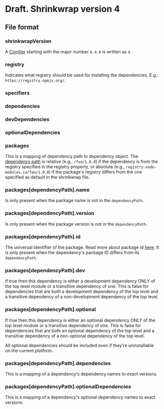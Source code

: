 # Draft. Shrinkwrap version 4

## File format

### shrinkwrapVersion

A [ComVer](https://github.com/staltz/comver) starting with the major number `4`. `4.0` is written as `4`.

### registry

Indicates what registry should be used for installing the dependencies. E.g.: `https://registry.npmjs.org/`.

### specifiers

### dependencies

### devDependencies

### optionalDependencies

### packages

This is a mapping of dependency path to dependency object. The [dependency path](../package-path.md) is relative (e.g., `/foo/1.0.0`) if the dependency
is from the registry specified in the registry property, or absolute (e.g., `registry.node-modules.io/foo/1.0.0`) if the package's
registry differs from the one specified as default in the shrinkwrap file.

### packages[dependencyPath].name

Is only present when the package name is not in the `dependencyPath`.

### packages[dependencyPath].version

Is only present when the package version is not in the `dependencyPath`.

### packages[dependencyPath].id

The universal identifier of the package. Read more about package id [here](../package-id.md).
It is only present when the dependency's package ID differs from its `dependencyPath`.

### packages[dependencyPath].dev

If true then this dependency is either a development dependency ONLY of the top level module or a transitive dependency of one. This is false for dependencies that are both a development dependency of the top level and a transitive dependency of a non-development dependency of the top level.

### packages[dependencyPath].optional

If true then this dependency is either an optional dependency ONLY of the top level module or a transitive dependency of one. This is false for dependencies that are both an optional dependency of the top level and a transitive dependency of a non-optional dependency of the top level.

All optional dependencies should be included even if they're uninstallable on the current platform.

### packages[dependencyPath].dependencies

This is a mapping of a dependency's dependency names to exact versions.

### packages[dependencyPath].optionalDependencies

This is a mapping of a dependency's optional dependency names to exact versions.
